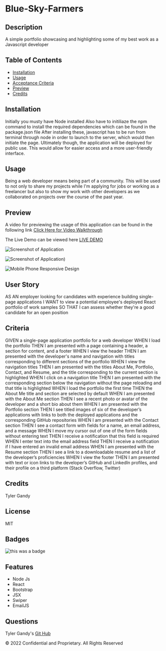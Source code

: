 # Blue-Sky-Farmers

## Description

A simple portfolio showcasing and highlighting some of my best work as a Javascript developer

## Table of Contents

- [Installation](#installation)
- [Usage](#usage)
- [Acceptance Criteria](#criteria)
- [Preview](#Preview)
- [Credits](#credits)

## Installation

Initially you musty have Node installed
Also have to initiliaze the npm command to install the required dependencies which can
be found in the package.json file
After installing these, javascript has to be run from terminal through node in order to launch to the server, which would
then initiate the page.
Ultimately though, the application will be deployed for public use. This would allow for easier access and a more user-friendly interface.

## Usage

Being a web developer means being part of a community. This will be used to not only to share my projects while I'm applying for jobs or working as a freelancer but also to show my work with other developers as we collaborated on projects over the course of the past year.

## Preview

A video for previewing the usage of this application can be found in the following link
[Click Here for Video Walkthrough](https://www.youtube.com/watch?v=b-jCn1LVuuA)

The Live Demo can be viewed here [LIVE DEMO]()

![Screenshot of Application](https://user-images.githubusercontent.com/94323045/168403524-98329676-9a2e-4072-84a1-2731badecb53.jpg)

![Screenshot of Application](https://user-images.githubusercontent.com/94323045/168403553-2a8e89c1-f477-4027-b44d-537541fc3eb6.jpg))

![Mobile Phone Responsive Design](https://user-images.githubusercontent.com/94323045/168403569-dd420cfc-0f9a-422e-9a46-aeea1bd69d01.jpg)

## User Story

AS AN employer looking for candidates with experience building single-page applications
I WANT to view a potential employee's deployed React portfolio of work samples
SO THAT I can assess whether they're a good candidate for an open position

## Criteria

GIVEN a single-page application portfolio for a web developer
WHEN I load the portfolio
THEN I am presented with a page containing a header, a section for content, and a footer
WHEN I view the header
THEN I am presented with the developer's name and navigation with titles corresponding to different sections of the portfolio
WHEN I view the navigation titles
THEN I am presented with the titles About Me, Portfolio, Contact, and Resume, and the title corresponding to the current section is highlighted
WHEN I click on a navigation title
THEN I am presented with the corresponding section below the navigation without the page reloading and that title is highlighted
WHEN I load the portfolio the first time
THEN the About Me title and section are selected by default
WHEN I am presented with the About Me section
THEN I see a recent photo or avatar of the developer and a short bio about them
WHEN I am presented with the Portfolio section
THEN I see titled images of six of the developer’s applications with links to both the deployed applications and the corresponding GitHub repositories
WHEN I am presented with the Contact section
THEN I see a contact form with fields for a name, an email address, and a message
WHEN I move my cursor out of one of the form fields without entering text
THEN I receive a notification that this field is required
WHEN I enter text into the email address field
THEN I receive a notification if I have entered an invalid email address
WHEN I am presented with the Resume section
THEN I see a link to a downloadable resume and a list of the developer’s proficiencies
WHEN I view the footer
THEN I am presented with text or icon links to the developer’s GitHub and LinkedIn profiles, and their profile on a third platform (Stack Overflow, Twitter)

## Credits

Tyler Gandy

## License

MIT

## Badges

![this was a badge](https://img.shields.io/badge/License-MIT-blue.svg)

## Features

- Node Js
- React
- Bootstrap
- JSX
- Swiper
- EmailJS

## Questions

Tyler Gandy's [Git Hub](www.github.com/TyGBenjamin)

© 2022 Confidential and Proprietary. All Rights Reserved
